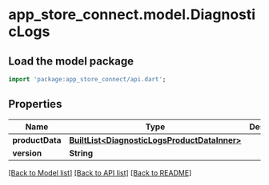 # app_store_connect.model.DiagnosticLogs

## Load the model package
```dart
import 'package:app_store_connect/api.dart';
```

## Properties
Name | Type | Description | Notes
------------ | ------------- | ------------- | -------------
**productData** | [**BuiltList&lt;DiagnosticLogsProductDataInner&gt;**](DiagnosticLogsProductDataInner.md) |  | [optional] 
**version** | **String** |  | [optional] 

[[Back to Model list]](../README.md#documentation-for-models) [[Back to API list]](../README.md#documentation-for-api-endpoints) [[Back to README]](../README.md)


